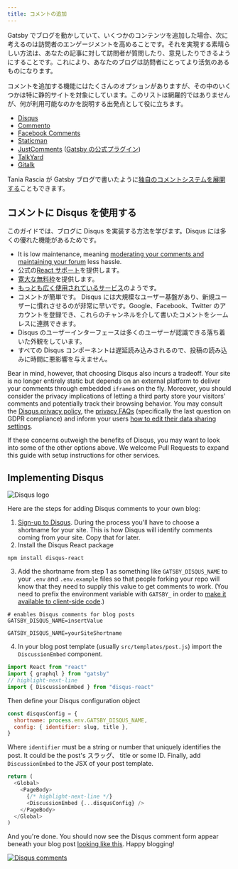 ```yaml
---
title: コメントの追加
---
```


Gatsby でブログを動かしていて、いくつかのコンテンツを追加した場合、次に考えるのは訪問者のエンゲージメントを高めることです。それを実現する素晴らしい方法は、あなたの記事に対して訪問者が質問したり、意見したりできるようにすることです。これにより、あなたのブログは訪問者にとってより活気のあるものになります。

コメントを追加する機能にはたくさんのオプションがありますが、その中のいくつかは特に静的サイトを対象にしています。このリストは網羅的ではありませんが、何が利用可能なのかを説明する出発点として役に立ちます。

- [Disqus](https://disqus.com)
- [Commento](https://commento.io)
- [Facebook Comments](https://www.npmjs.com/package/react-facebook)
- [Staticman](https://staticman.net)
- [JustComments](https://just-comments.com) \([Gatsby の公式プラグイン](https://www.gatsbyjs.org/packages/gatsby-plugin-just-comments/)\)
- [TalkYard](https://www.talkyard.io)
- [Gitalk](https://gitalk.github.io)

Tania Rascia が Gatsby ブログで書いたように[独自のコメントシステムを展開する](/blog/2019-08-27-roll-your-own-comment-system/)こともできます。

## コメントに Disqus を使用する

このガイドでは、ブログに Disqus を実装する方法を学びます。Disqus には多くの優れた機能があるためです。

- It is low maintenance, meaning [moderating your comments and maintaining your forum](https://help.disqus.com/moderation/moderating-101) less hassle.
- 公式の[React サポート](https://github.com/disqus/disqus-react)を提供します。
- [寛大な無料枠](https://disqus.com/pricing)を提供します。
- [もっとも広く使用されているサービス](https://www.datanyze.com/market-share/comment-systems/disqus-market-share)のようです。
- コメントが簡単です。 Disqus には大規模なユーザー基盤があり、新規ユーザーに慣れさせるのが非常に早いです。Google、Facebook、Twitter のアカウントを登録でき、これらのチャンネルを介して書いたコメントをシームレスに連携できます。
- Disqus のユーザーインターフェースは多くのユーザーが認識できる落ち着いた外観をしています。
- すべての Disqus コンポーネントは遅延読み込みされるので、投稿の読み込みに時間に悪影響を与えません。

Bear in mind, however, that choosing Disqus also incurs a tradeoff. Your site is no longer entirely static but depends on an external platform to deliver your comments through embedded `iframe`s on the fly. Moreover, you should consider the privacy implications of letting a third party store your visitors' comments and potentially track their browsing behavior. You may consult the [Disqus privacy policy](https://help.disqus.com/terms-and-policies/disqus-privacy-policy), the [privacy FAQs](https://help.disqus.com/terms-and-policies/privacy-faq) (specifically the last question on GDPR compliance) and inform your users [how to edit their data sharing settings](https://help.disqus.com/terms-and-policies/how-to-edit-your-data-sharing-settings).

If these concerns outweigh the benefits of Disqus, you may want to look into some of the other options above. We welcome Pull Requests to expand this guide with setup instructions for other services.

## Implementing Disqus

![Disqus logo](./images/disqus-logo.svg)

Here are the steps for adding Disqus comments to your own blog:

1. [Sign-up to Disqus](https://disqus.com/profile/signup). During the process you'll have to choose a shortname for your site. This is how Disqus will identify comments coming from your site. Copy that for later.
2. Install the Disqus React package

```shell
npm install disqus-react
```

3. Add the shortname from step 1 as something like `GATSBY_DISQUS_NAME` to your `.env` and `.env.example` files so that people forking your repo will know that they need to supply this value to get comments to work. (You need to prefix the environment variable with `GATSBY_` in order to [make it available to client-side code](https://www.gatsbyjs.org/docs/environment-variables/#client-side-javascript).)

```text:title=.env.example
# enables Disqus comments for blog posts
GATSBY_DISQUS_NAME=insertValue
```

```text:title=.env
GATSBY_DISQUS_NAME=yourSiteShortname
```

4. In your blog post template (usually `src/templates/post.js`) import the `DiscussionEmbed` component.

```js:title=src/templates/post.js
import React from "react"
import { graphql } from "gatsby"
// highlight-next-line
import { DiscussionEmbed } from "disqus-react"
```

Then define your Disqus configuration object

```js
const disqusConfig = {
  shortname: process.env.GATSBY_DISQUS_NAME,
  config: { identifier: slug, title },
}
```

Where `identifier` must be a string or number that uniquely identifies the post. It could be the post's スラッグ、 title or some ID. Finally, add `DiscussionEmbed` to the JSX of your post template.

```jsx:title=src/templates/post.js
return (
  <Global>
    <PageBody>
      {/* highlight-next-line */}
      <DiscussionEmbed {...disqusConfig} />
    </PageBody>
  </Global>
)
```

And you're done. You should now see the Disqus comment form appear beneath your blog post [looking like this](https://janosh.io/blog/disqus-comments#disqus_thread). Happy blogging!

[![Disqus comments](./images/disqus-comments.png)](https://janosh.io/blog/disqus-comments#disqus_thread)
